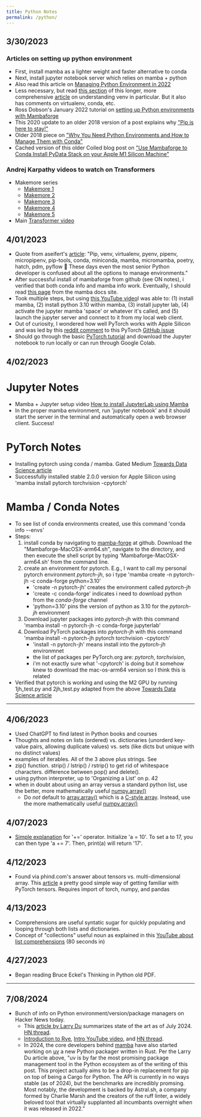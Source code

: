 ```yaml
---
title: Python Notes
permalink: /python/
---
```


## 3/30/2023
### Articles on setting up python environment
* First, install mamba as a lighter weight and faster alternative to conda
* Next, install jupyter notebook server which relies on mamba + python
* Also read this article on [Managing Python Environment in 2022](https://aseifert.com/p/python-environments/)
* Less necessary, but read [this section](https://realpython.com/python-virtual-environments-a-primer/#what-other-popular-options-exist-aside-from-venv) of this longer, more comprehensive [article](https://realpython.com/python-virtual-environments-a-primer/) on understanding venv in particular. But it also has comments on virtualenv, conda, etc.
* Ross Dobson's January 2022 tutorial on [setting up Python environments with Mambaforge](https://ross-dobson.github.io/posts/2021/01/setting-up-python-virtual-environments-with-mambaforge/)
* This 2020 update to an older 2018 version of a post explains why ["Pip is here to stay!"](https://chriswarrick.com/blog/2018/07/17/pipenv-promises-a-lot-delivers-very-little/#pip-is-here-to-stay)
* Older 2018 piece on ["Why You Need Python Environments and How to Manage Them with Conda"](https://www.freecodecamp.org/news/why-you-need-python-environments-and-how-to-manage-them-with-conda-85f155f4353c/)
* Cached version of this older Coiled blog post on ["Use Mambaforge to Conda Install PyData Stack on your Apple M1 Silicon Machine"](https://webcache.googleusercontent.com/search?q=cache:AmxeEUnBp84J:https://www.coiled.io/blog/apple-arm64-mambaforge&cd=6&hl=en&ct=clnk&gl=us&client=safari)

### Andrej Karpathy videos to watch on Transformers
* Makemore series
	* [Makemore 1](https://www.youtube.com/watch?v=PaCmpygFfXo&t=198s)
	* [Makemore 2](https://www.youtube.com/watch?v=TCH_1BHY58I)
	* [Makemore 3](https://www.youtube.com/watch?v=P6sfmUTpUmc)
	* [Makemore 4](https://www.youtube.com/watch?v=q8SA3rM6ckI)
	* [Makemore 5](https://www.youtube.com/watch?v=t3YJ5hKiMQ0)
* Main [Transformer video](https://www.youtube.com/watch?v=kCc8FmEb1nY&t=13s)

## 4/01/2023
* Quote from aseifert's [article](https://aseifert.com/p/python-environments/): "Pip, venv, virtualenv, pyenv, pipenv, micropipenv, pip-tools, conda, miniconda, mamba, micromamba, poetry, hatch, pdm, pyflow 🤯 These days even the most senior Python developer is confused about all the options to manage environments."
* After successful install of mambaforge from github (see ON notes), i verified that both conda info and mamba info work. Eventually, I should read [this page](https://mamba.readthedocs.io/en/latest/user_guide/mamba.html) from the mamba docs site.
* Took multiple steps, but using [this YouTube video](https://www.youtube.com/watch?v=Qq8gPwRpbp0)I was able to: (1) install mamba, (2) install python 3.10 within mamba, (3) install jupyter lab, (4) activate the jupyter mamba 'space' or whatever it's called, and (5) launch the jupyter server and connect to it from my local web client.
* Out of curiosity, I wondered how well PyTorch works with Apple Silicon and was led by this [reddit comment](https://www.reddit.com/r/pytorch/comments/10g7jw8/state_of_mps_apple_m1m2_support_in_pytorch/) to this PyTorch [GitHub issue](https://github.com/pytorch/pytorch/issues/77764)
* Should go through the basic [PyTorch tutorial](https://pytorch.org/tutorials/beginner/basics/quickstart_tutorial.html) and download the Jupyter notebook to run locally or can run through Google Colab.

## 4/02/2023

# Jupyter Notes
* Mamba + Jupyter setup video [How to install JupyterLab using Mamba](https://www.youtube.com/watch?v=Qq8gPwRpbp0)
* In the proper mamba environment, run 'jupyter notebook' and it should start the server in the terminal and automatically open a web browser client. Success!

# PyTorch Notes
* Installing pytorch using conda / mamba. Gated Medium [Towards Data Science article](https://towardsdatascience.com/installing-pytorch-on-apple-m1-chip-with-gpu-acceleration-3351dc44d67c) 
* Successfully installed stable 2.0.0 version for Apple Silicon using 'mamba install pytorch torchvision -cpytorch'

# Mamba / Conda Notes
* To see list of conda environments created, use this command 'conda info --envs'
* Steps:
	1. install conda by navigating to [mamba-forge](https://github.com/conda-forge/miniforge#mambaforge) at github. Download the "Mambaforge-MacOSX-arm64.sh", navigate to the directory, and then execute the shell script by typing 'Mambaforge-MacOSX-arm64.sh' from the command line.
	1. create an environment for pytorch. E.g., I want to call my personal pytorch environment *pytorch-jh*, so i type 'mamba create -n pytorch-jh -c conda-forge python=3.10'
		* 'create -n pytorch-jh' creates the environment called *pytorch-jh*
		* 'create -c conda-forge' indicates i need to download python from the *conda-forge* channel
		* 'python=3.10' pins the version of python as 3.10 for the *pytorch-jh* environment
	1. Download jupyter packages into *pytorch-jh* with this command 'mamba install -n pytorch-jh -c conda-forge jupyterlab'
	1. Download PyTorch packages into *pytorch-jh* with this command 'mamba install -n pytorch-jh pytorch torchvision -cpytorch'
		* 'install -n pytorch-jh' means install into the *pytorch-jh* environmnet
		* the list of packages per PyTorch.org are: *pytorch*, *torchvision*, 
		* i'm not exactly sure what '-cpytorch' is doing but it somehow knew to download the mac-os-arm64 version so I think this is related
* Verified that pytorch is working and using the M2 GPU by running 1jh_test.py and 2jh_test.py adapted from the above [Towards Data Science article](https://towardsdatascience.com/installing-pytorch-on-apple-m1-chip-with-gpu-acceleration-3351dc44d67c) 

***

## 4/06/2023
* Used ChatGPT to find latest in Python books and courses
* Thoughts and notes on lists (ordered) vs. dictionaries (unorderd key-value pairs, allowing duplicate values) vs. sets (like dicts but unique with no distinct values)
* examples of iterables. All of the 3 above plus strings. See
* zip() function. strip() / lstrip() / rstrip() to get rid of whitespace characters. difference between pop() and delete().
* using python interpreter, up to 'Organizing a List' on p. 42
* when in doubt about using an array versus a standard python list, use the better, more mathematically useful [numpy.array()](https://numpy.org/doc/stable/reference/generated/numpy.array.html) 
	* Do *not* default to [array.array()](https://docs.python.org/3/library/array.html) which is a [C-style array](https://pimylifeup.com/python-arrays/).
Instead, use the more mathematically useful [numpy.array()](https://numpy.org/doc/stable/reference/generated/numpy.array.html)

## 4/07/2023
* [Simple explanation](https://careerkarma.com/blog/python-operator/) for '+=' operator. Initialize 'a = 10'. To set a to 17, you can then type 'a += 7'. Then, print(a) will return '17'.

## 4/12/2023
* Found via phind.com's answer about tensors vs. multi-dimensional array. This [article](https://machinelearningmastery.com/one-dimensional-tensors-in-pytorch/) a pretty good simple way of getting familiar with PyTorch tensors. Requires import of torch, numpy, and pandas

## 4/13/2023
* Comprehensions are useful syntatic sugar for quickly populating and looping through both lists and dictionaries.
* Concept of "collections" useful noun as explained in this [YouTube about list comprehensions](https://www.youtube.com/watch?v=AhSvKGTh28Q&t=80si) (80 seconds in)


## 4/27/2023
* Began reading Bruce Eckel's Thinking in Python old PDF.


***

## 7/08/2024
* Bunch of info on Python environment/version/package managers on Hacker News today. 
	* This [article by Larry Du](https://dublog.net/blog/so-many-python-package-managers/) summarizes state of the art as of July 2024. [HN thread](https://news.ycombinator.com/item?id=40905891).
	* [Introduction to Rye](https://rye.astral.sh), [Intro YouTube video](https://www.youtube.com/watch?v=q99TYA7LnuA), and [HN thread](https://news.ycombinator.com/item?id=40911637).
	* In 2024, the core developers behind [mamba](https://mamba.readthedocs.io/en/latest/index.html) have also started working on [uv](https://astral.sh/blog/uv) a new Python packager written in Rust. Per the Larry Du article above, "uv is by far the most promising package management tool in the Python ecosystem as of the writing of this post. This project actually aims to be a drop-in replacement for pip on top of being a Cargo for Python. The API is currently in no ways stable (as of 2024), but the benchmarks are incredibly promsing. Most notably, the development is backed by Astral.sh, a company formed by Charlie Marsh and the creators of the ruff linter, a widely beloved tool that virtually supplanted all incumbants overnight when it was released in 2022."
